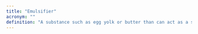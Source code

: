 ```yaml
---
title: "Emulsifier"
acronym: ""
definition: "A substance such as egg yolk or butter than can act as a stabilizer when trying to emulsify."
---
```

